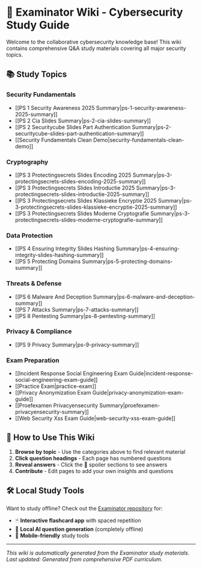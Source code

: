 # 🎯 Examinator Wiki - Cybersecurity Study Guide

Welcome to the collaborative cybersecurity knowledge base! This wiki contains comprehensive Q&A study materials covering all major security topics.

## 📚 Study Topics

### Security Fundamentals

- [[PS 1 Security Awareness 2025 Summary|ps-1-security-awareness-2025-summary]]
- [[PS 2 Cia Slides Summary|ps-2-cia-slides-summary]]
- [[PS 2 Securitycube Slides Part Authentication Summary|ps-2-securitycube-slides-part-authentication-summary]]
- [[Security Fundamentals Clean Demo|security-fundamentals-clean-demo]]

### Cryptography

- [[PS 3 Protectingsecrets Slides Encoding 2025 Summary|ps-3-protectingsecrets-slides-encoding-2025-summary]]
- [[PS 3 Protectingsecrets Slides Introductie 2025 Summary|ps-3-protectingsecrets-slides-introductie-2025-summary]]
- [[PS 3 Protectingsecrets Slides Klassieke Encryptie 2025 Summary|ps-3-protectingsecrets-slides-klassieke-encryptie-2025-summary]]
- [[PS 3 Protectingsecrets Slides Moderne Cryptografie Summary|ps-3-protectingsecrets-slides-moderne-cryptografie-summary]]

### Data Protection

- [[PS 4 Ensuring Integrity Slides Hashing Summary|ps-4-ensuring-integrity-slides-hashing-summary]]
- [[PS 5 Protecting Domains Summary|ps-5-protecting-domains-summary]]

### Threats & Defense

- [[PS 6 Malware And Deception Summary|ps-6-malware-and-deception-summary]]
- [[PS 7 Attacks Summary|ps-7-attacks-summary]]
- [[PS 8 Pentesting Summary|ps-8-pentesting-summary]]

### Privacy & Compliance

- [[PS 9 Privacy Summary|ps-9-privacy-summary]]

### Exam Preparation

- [[Incident Response Social Engineering Exam Guide|incident-response-social-engineering-exam-guide]]
- [[Practice Exam|practice-exam]]
- [[Privacy Anonymization Exam Guide|privacy-anonymization-exam-guide]]
- [[Proefexamen Privacyensecurity Summary|proefexamen-privacyensecurity-summary]]
- [[Web Security Xss Exam Guide|web-security-xss-exam-guide]]

## 🚀 How to Use This Wiki

1. **Browse by topic** - Use the categories above to find relevant material
2. **Click question headings** - Each page has numbered questions
3. **Reveal answers** - Click the 🤔 spoiler sections to see answers
4. **Contribute** - Edit pages to add your own insights and questions

## 🛠️ Local Study Tools

Want to study offline? Check out the [Examinator repository](https://github.com/QRY91/examinator) for:

- 🃏 **Interactive flashcard app** with spaced repetition
- 🤖 **Local AI question generation** (completely offline)
- 📱 **Mobile-friendly** study tools

---

*This wiki is automatically generated from the Examinator study materials. Last updated: Generated from comprehensive PDF curriculum.*